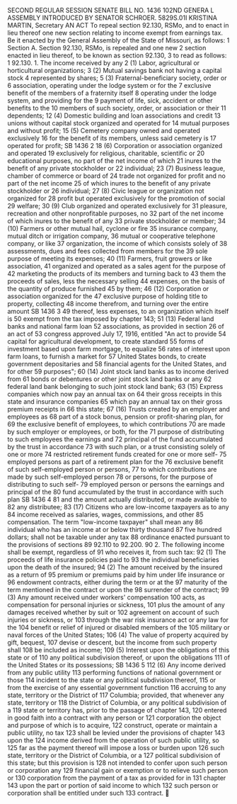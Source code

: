 SECOND REGULAR SESSION
SENATE BILL NO. 1436
102ND GENERA L ASSEMBLY
INTRODUCED BY SENATOR SCHROER.
5829S.01I KRISTINA MARTIN, Secretary
AN ACT
To repeal section 92.130, RSMo, and to enact in lieu thereof one new section relating to income
exempt from earnings tax.
Be it enacted by the General Assembly of the State of Missouri, as follows:
1 Section A. Section 92.130, RSMo, is repealed and one new
2 section enacted in lieu thereof, to be known as section 92.130,
3 to read as follows:
1 92.130. 1. The income received by any
2 (1) Labor, agricultural or horticultural organizations;
3 (2) Mutual savings bank not having a capital stock
4 represented by shares;
5 (3) Fraternal-beneficiary society, order or
6 association, operating under the lodge system or for the
7 exclusive benefit of the members of a fraternity itself
8 operating under the lodge system, and providing for the
9 payment of life, sick, accident or other benefits to the
10 members of such society, order, or association or their
11 dependents;
12 (4) Domestic building and loan associations and credit
13 unions without capital stock organized and operated for
14 mutual purposes and without profit;
15 (5) Cemetery company owned and operated exclusively
16 for the benefit of its members, unless said cemetery is
17 operated for profit;
SB 1436 2
18 (6) Corporation or association organized and operated
19 exclusively for religious, charitable, scientific or
20 educational purposes, no part of the net income of which
21 inures to the benefit of any private stockholder or
22 individual;
23 (7) Business league, chamber of commerce or board of
24 trade not organized for profit and no part of the net income
25 of which inures to the benefit of any private stockholder or
26 individual;
27 (8) Civic league or organization not organized for
28 profit but operated exclusively for the promotion of social
29 welfare;
30 (9) Club organized and operated exclusively for
31 pleasure, recreation and other nonprofitable purposes, no
32 part of the net income of which inures to the benefit of any
33 private stockholder or member;
34 (10) Farmers or other mutual hail, cyclone or fire
35 insurance company, mutual ditch or irrigation company,
36 mutual or cooperative telephone company, or like
37 organization, the income of which consists solely of
38 assessments, dues and fees collected from members for the
39 sole purpose of meeting its expenses;
40 (11) Farmers, fruit growers or like association,
41 organized and operated as a sales agent for the purpose of
42 marketing the products of its members and turning back to
43 them the proceeds of sales, less the necessary selling
44 expenses, on the basis of the quantity of produce furnished
45 by them;
46 (12) Corporation or association organized for the
47 exclusive purpose of holding title to property, collecting
48 income therefrom, and turning over the entire amount
SB 1436 3
49 thereof, less expenses, to an organization which itself is
50 exempt from the tax imposed by chapter 143;
51 (13) Federal land banks and national farm loan
52 associations, as provided in section 26 of an act of
53 congress approved July 17, 1916, entitled "An act to provide
54 capital for agricultural development, to create standard
55 forms of investment based upon farm mortgage, to equalize
56 rates of interest upon farm loans, to furnish a market for
57 United States bonds, to create government depositaries and
58 financial agents for the United States, and for other
59 purposes";
60 (14) Joint stock land banks as to income derived from
61 bonds or debentures or other joint stock land banks or any
62 federal land bank belonging to such joint stock land bank;
63 (15) Express companies which now pay an annual tax on
64 their gross receipts in this state and insurance companies
65 which pay an annual tax on their gross premium receipts in
66 this state;
67 (16) Trusts created by an employer and employees as
68 part of a stock bonus, pension or profit-sharing plan, for
69 the exclusive benefit of employees, to which contributions
70 are made by such employer or employees, or both, for the
71 purpose of distributing to such employees the earnings and
72 principal of the fund accumulated by the trust in accordance
73 with such plan, or a trust consisting solely of one or more
74 restricted retirement funds created for one or more self-
75 employed persons as part of a retirement plan for the
76 exclusive benefit of such self-employed person or persons,
77 to which contributions are made by such self-employed person
78 or persons, for the purpose of distributing to such self-
79 employed person or persons the earnings and principal of the
80 fund accumulated by the trust in accordance with such plan
SB 1436 4
81 and the amount actually distributed, or made available to
82 any distributee;
83 (17) Citizens who are low-income taxpayers as to any
84 income received as salaries, wages, commissions, and other
85 compensation. The term "low-income taxpayer" shall mean any
86 individual who has an income at or below thirty thousand
87 five hundred dollars; shall not be taxable under any tax
88 ordinance enacted pursuant to the provisions of sections
89 92.110 to 92.200.
90 2. The following income shall be exempt, regardless of
91 who receives it, from such tax:
92 (1) The proceeds of life insurance policies paid to
93 the individual beneficiaries upon the death of the insured;
94 (2) The amount received by the insured as a return of
95 premium or premiums paid by him under life insurance or
96 endowment contracts, either during the term or at the
97 maturity of the term mentioned in the contract or upon the
98 surrender of the contract;
99 (3) Any amount received under workers' compensation
100 acts, as compensation for personal injuries or sickness,
101 plus the amount of any damages received whether by suit or
102 agreement on account of such injuries or sickness, or
103 through the war risk insurance act or any law for the
104 benefit or relief of injured or disabled members of the
105 military or naval forces of the United States;
106 (4) The value of property acquired by gift, bequest,
107 devise or descent, but the income from such property shall
108 be included as income;
109 (5) Interest upon the obligations of this state or of
110 any political subdivision thereof, or upon the obligations
111 of the United States or its possessions;
SB 1436 5
112 (6) Any income derived from any public utility
113 performing functions of national government or those
114 incident to the state or any political subdivision thereof,
115 or from the exercise of any essential government function
116 accruing to any state, territory or the District of
117 Columbia; provided, that whenever any state, territory or
118 the District of Columbia, or any political subdivision of a
119 state or territory has, prior to the passage of chapter 143,
120 entered in good faith into a contract with any person or
121 corporation the object and purpose of which is to acquire,
122 construct, operate or maintain a public utility, no tax
123 shall be levied under the provisions of chapter 143 upon the
124 income derived from the operation of such public utility, so
125 far as the payment thereof will impose a loss or burden upon
126 such state, territory or the District of Columbia, or a
127 political subdivision of this state; but this provision is
128 not intended to confer upon such person or corporation any
129 financial gain or exemption or to relieve such person or
130 corporation from the payment of a tax as provided for in
131 chapter 143 upon the part or portion of said income to which
132 such person or corporation shall be entitled under such
133 contract.
